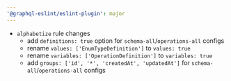```yaml
---
'@graphql-eslint/eslint-plugin': major
---
```


- `alphabetize` rule changes
  - add `definitions: true` option for `schema-all`/`operations-all` configs
  - rename `values: ['EnumTypeDefinition']` to `values: true`
  - rename `variables: ['OperationDefinition']` to `variables: true`
  - add `groups: ['id', '*', 'createdAt', 'updatedAt']` for `schema-all`/`operations-all` configs
